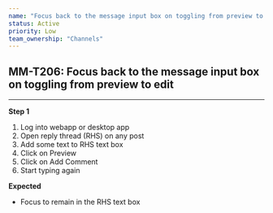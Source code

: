 ```yaml
---
name: "Focus back to the message input box on toggling from preview to edit"
status: Active
priority: Low
team_ownership: "Channels"
---
```


## MM-T206: Focus back to the message input box on toggling from preview to edit

---

**Step 1**

1. Log into webapp or desktop app
2. Open reply thread (RHS) on any post
3. Add some text to RHS text box
4. Click on Preview
5. Click on Add Comment
6. Start typing again

**Expected**

- Focus to remain in the RHS text box
